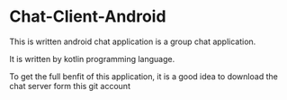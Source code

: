# Chat-Client-Android
This is written android chat application is a group chat application.

It is written by kotlin programming language.

To get the full benfit of this application, it is a good idea to download the chat server form this git account
